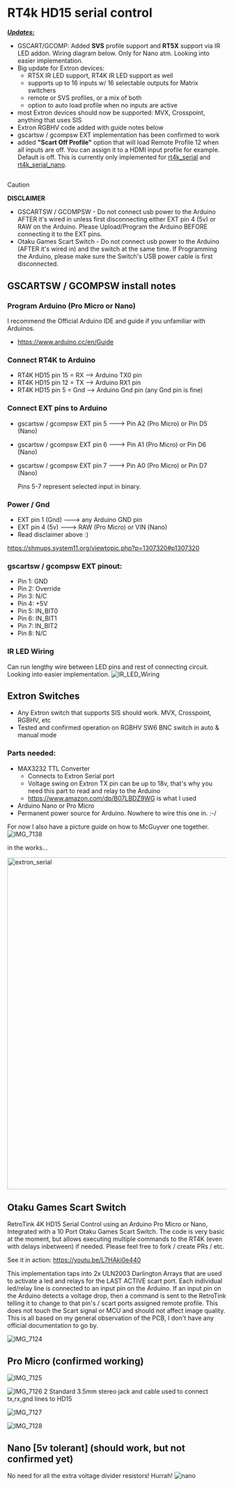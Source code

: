 # RT4k HD15 serial control
***<Updates:>***
- GSCART/GCOMP: Added **SVS** profile support and **RT5X** support via IR LED addon. Wiring diagram below. Only for Nano atm. Looking into easier implementation.
- Big update for Extron devices:
  - RT5X IR LED support, RT4K IR LED support as well 
  - supports up to 16 inputs w/ 16 selectable outputs for Matrix switchers
  - remote or SVS profiles, or a mix of both
  - option to auto load profile when no inputs are active
- most Extron devices should now be supported: MVX, Crosspoint, anything that uses SIS
- Extron RGBHV code added with guide notes below
- gscartsw / gcompsw EXT implementation has been confirmed to work
- added **"Scart Off Profile"** option that will load Remote Profile 12 when all inputs are off.  You can assign it to a HDMI input profile for example. Default is off. This is currently only implemented for <ins>rt4k_serial</ins> and <ins>rt4k_serial_nano</ins>.
##
> [!CAUTION]
**DISCLAIMER**</red>
- GSCARTSW / GCOMPSW - Do not connect usb power to the Arduino AFTER it's wired in unless first disconnecting either EXT pin 4 (5v) or RAW on the Arduino.  Please Upload/Program the Arduino BEFORE connecting it to the EXT pins.
- Otaku Games Scart Switch - Do not connect usb power to the Arduino (AFTER it's wired in) and the switch at the same time. If Programming the Arduino, please make sure the Switch's USB power cable is first disconnected.
 
## GSCARTSW / GCOMPSW install notes
### Program Arduino (Pro Micro or Nano)
I recommend the Official Arduino IDE and guide if you unfamiliar with Arduinos.
- https://www.arduino.cc/en/Guide

### Connect RT4K to Arduino
- RT4K HD15 pin 15 = RX --> Arduino TX0 pin
- RT4K HD15 pin 12 = TX --> Arduino RX1 pin
- RT4K HD15 pin 5 = Gnd --> Arduino Gnd pin (any Gnd pin is fine)

### Connect EXT pins to Arduino
- gscartsw / gcompsw EXT pin 5 ---> Pin A2 (Pro Micro) or Pin D5 (Nano)
- gscartsw / gcompsw EXT pin 6 ---> Pin A1 (Pro Micro) or Pin D6 (Nano)
- gscartsw / gcompsw EXT pin 7 ---> Pin A0 (Pro Micro) or Pin D7 (Nano)

  Pins 5-7 represent selected input in binary.

### Power / Gnd
- EXT pin 1 (Gnd) ---> any Arduino GND pin 
- EXT pin 4 (5v)  ---> RAW (Pro Micro) or VIN (Nano)
- Read disclaimer above :)

https://shmups.system11.org/viewtopic.php?p=1307320#p1307320
### gscartsw / gcompsw EXT pinout:
- Pin 1: GND
- Pin 2: Override
- Pin 3: N/C
- Pin 4: +5V
- Pin 5: IN_BIT0
- Pin 6: IN_BIT1
- Pin 7: IN_BIT2
- Pin 8: N/C

### IR LED Wiring
Can run lengthy wire between LED pins and rest of connecting circuit. Looking into easier implementation.
![IR_LED_Wiring](https://github.com/user-attachments/assets/c56fb2b4-cd95-4b97-8e89-5528a1bd5bcc)



## Extron Switches
- Any Extron switch that supports SIS should work. MVX, Crosspoint, RGBHV, etc
- Tested and confirmed operation on RGBHV SW6 BNC switch in auto & manual mode
### Parts needed:
- MAX3232 TTL Converter
  - Connects to Extron Serial port
  - Voltage swing on Extron TX pin can be up to 18v, that's why you need this part to read and relay to the Arduino
  - https://www.amazon.com/dp/B07LBDZ9WG is what I used
- Arduino Nano or Pro Micro
- Permanent power source for Arduino. Nowhere to wire this one in. :-/

For now I also have a picture guide on how to McGuyver one together.
![IMG_7138](https://github.com/user-attachments/assets/daee57b8-abd5-4a77-9df6-ac2364d38ac5)

in the works...

<img width="760" alt="extron_serial" src="https://github.com/user-attachments/assets/3d549695-22ab-4a41-8924-d2b8dcab4eb7">


## Otaku Games Scart Switch
RetroTink 4K HD15 Serial Control using an Arduino Pro Micro or Nano, Integrated with a 10 Port Otaku Games Scart Switch. The code is very basic at the moment, but allows executing multiple commands to the RT4K (even with delays inbetween) if needed. Please feel free to fork / create PRs / etc. 

See it in action: https://youtu.be/L7HAki0e440

This implementation taps into 2x ULN2003 Darlington Arrays that are used to activate a led and relays for the LAST ACTIVE scart port. Each individual led/relay line is connected to an input pin on the Arduino. If an input pin on the Arduino detects a voltage drop, then a command is sent to the RetroTink telling it to change to that pin's / scart ports assigned remote profile. This does not touch the Scart signal or MCU and should not affect image quality. This is all based on my general observation of the PCB, I don't have any official documentation to go by. 

![IMG_7124](https://github.com/user-attachments/assets/133d5b34-9a24-4d79-8ec8-e0fd2d12612a)

## Pro Micro (confirmed working)
![IMG_7125](https://github.com/user-attachments/assets/cb80afc6-6046-4799-8f1e-254dff0abf41)

![IMG_7126 2](https://github.com/user-attachments/assets/e4909073-4bfe-493b-b2da-54f2a3deb295)
Standard 3.5mm stereo jack and cable used to connect tx,rx,gnd lines to HD15

![IMG_7127](https://github.com/user-attachments/assets/cab39bfc-166b-4c0b-815d-2e5f10645496)

![IMG_7128](https://github.com/user-attachments/assets/fbd2362e-8122-4716-ba14-3989fca82af9)


## Nano [5v tolerant] (should work, but not confirmed yet)
No need for all the extra voltage divider resistors! Hurrah!
![nano](https://github.com/user-attachments/assets/790f8e01-e7bd-4262-bc83-e47fe5e16e1c)

